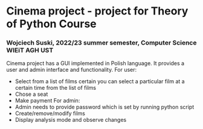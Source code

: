 # Cinema project - project for Theory of Python Course
### Wojciech Suski, 2022/23 summer semester, Computer Science WIEiT AGH UST

Cinema project has a GUI implemented in Polish language.
It provides a user and admin interface and functionality.
For user:
  - Select from a list of films certain you can select a particular film at a certain time from the list of films  
  - Chose a seat  
  - Make payment
For admin:
  - Admin needs to provide password which is set by running python script
  - Create/remove/modify films
  - Display analysis mode and observe changes
